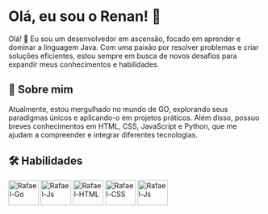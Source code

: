 # Olá, eu sou o Renan! 👋


Olá! 👋 Eu sou um desenvolvedor em ascensão, focado em aprender e dominar a linguagem Java. Com uma paixão por resolver problemas e criar soluções eficientes, estou sempre em busca de novos desafios para expandir meus conhecimentos e habilidades.
## 🚀 Sobre mim
Atualmente, estou mergulhado no mundo de GO, explorando seus paradigmas únicos e aplicando-o em projetos práticos. Além disso, possuo breves conhecimentos em HTML, CSS, JavaScript e Python, que me ajudam a compreender e integrar diferentes tecnologias.

## 🛠 Habilidades
<div> <img align="center" alt="Rafael-Go" height="50" width="60" src="https://cdn.jsdelivr.net/gh/devicons/devicon/icons/java/java-original.svg" />
<img align="center" alt="Rafael-Js" height="50" width="60" src="https://cdn.jsdelivr.net/gh/devicons/devicon/icons/python/python-original.svg" /> 
<img align="center" alt="Rafael-HTML" height="50" width="60" src="https://cdn.jsdelivr.net/gh/devicons/devicon/icons/html5/html5-original.svg" /> 
<img align="center" alt="Rafael-CSS" height="50" width="60" src="https://cdn.jsdelivr.net/gh/devicons/devicon/icons/css3/css3-original.svg" /> 
<img align="center" alt="Rafael-Js" height="50" width="60" src="https://cdn.jsdelivr.net/gh/devicons/devicon/icons/javascript/javascript-original.svg" /> </div>
